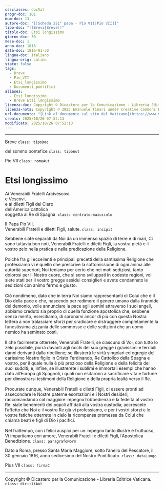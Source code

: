 ```yaml
---
cssclasses: docVat
progr-doc: 101
num-doc: 13
autore-doc: "[[Scheda 251° papa - Pio VII|Pio VII]]"
tipo-doc: "[[Brevi|Breve]]"
titolo-doc: Etsi longissimo
giorno-doc: 30
mese-doc: 1
anno-doc: 1816
data-doc: 1816-01-30
lingua-doc: Italiano
lingua-orig: Latino
stato: false
tags:
  - Breve
  - Pio_VII
  - Etsi_longissimo
  - Documenti_pontifici
aliases:
  - Etsi longissimo
  - Breve Etsi longissimo
licenza-doc: Copyright © Dicastero per la Comunicazione - Libreria Editrice Vaticana
licenza-nota: Copyright © 2025 Emanuele Tinari under Creative Commons BY-NC-SA 4.0 https://creativecommons.org/licenses/by-nc-sa/4.0/
url-documento: "[Link al documento sul sito del Vaticano](https://www.vatican.va/content/pius-vii/it/documents/breve-etsi-longissimo-30-gennaio-1816.html)"
creato: 2025/10/26 07:52:13
modificato: 2025/10/26 07:52:13
---
```



***


Breve `class: tipoDoc`


del sommo pontefice `class: tipoAut`


Pio VII `class: nomeAut`


# Etsi longissimo


Ai Venerabili Fratelli Arcivescovi<br>e Vescovi,<br>e ai diletti Figli del Clero<br>dell’America cattolica<br>soggetta al Re di Spagna. `class: centrato-maiuscolo`


Il Papa Pio VII.<br>Venerabili Fratelli e diletti Figli, salute. `class: incipit`


Sebbene siate separati da Noi da un immenso spazio di terre e di mari, Ci sono tuttavia ben noti, Venerabili Fratelli e diletti Figli, la vostra pietà e il vostro zelo nella pratica e nella predicazione della Religione.<br><br>Poiché fra gli eccellenti e principali precetti della santissima Religione che professiamo vi è quello che prescrive la sottomissione di ogni anima alle autorità superiori, Noi teniamo per certo che nei moti sediziosi, tanto dolorosi per il Nostro cuore, che si sono sviluppati in codeste regioni, voi siete stati per il vostro gregge assidui consiglieri e avete condannato le sedizioni con animo fermo e giusto.<br><br>Ciò nondimeno, dato che in terra Noi siamo rappresentanti di Colui che è il Dio della pace e che, nascendo per redimere il genere umano dalla tirannide del demonio, volle annunciare la pace agli uomini attraverso i suoi angeli, abbiamo creduto sia proprio di quella funzione apostolica che, sebbene senza merito, esercitiamo, di spronarvi ancor di più con questa Nostra lettera a non tralasciare sforzi per sradicare e distruggere completamente la funestissima zizzania delle sommosse e delle sedizioni che un uomo nemico ha seminato costì.<br><br>Il che facilmente otterrete, Venerabili Fratelli, se ciascuno di Voi, con tutto lo zelo possibile, porrà davanti agli occhi del suo gregge i gravissimi e terribili danni derivanti dalla ribellione; se illustrerà le virtù singolari ed egregie del carissimo Nostro figlio in Cristo Ferdinando, Re Cattolico della Spagna e vostro, per il quale nulla è più prezioso della Religione e della felicità dei suoi sudditi; e, infine, se illustrerete i sublimi e immortali esempi che hanno dato all’Europa gli Spagnoli, i quali non esitarono a sacrificare vita e fortune per dimostrarsi testimoni della Religione e della propria lealtà verso il Re.<br><br>Procurate dunque, Venerabili Fratelli e diletti Figli, di essere pronti ad assecondare le Nostre paterne esortazioni e i Nostri desideri, raccomandando col maggiore impegno l’obbedienza e la fedeltà al vostro Re: siate benemeriti dei popoli affidati alla vostra custodia; accrescete l’affetto che Noi e il vostro Re già vi professiamo, e per i vostri sforzi e le vostre fatiche otterrete in cielo la ricompensa promessa da Colui che chiama beati e figli di Dio i pacifici.<br><br>Nel frattempo, con i felici auspici per un impegno tanto illustre e fruttuoso, Vi impartiamo con amore, Venerabili Fratelli e diletti Figli, l’Apostolica Benedizione. `class: paragrafoNorm`


Dato a Roma, presso Santa Maria Maggiore, sotto l’anello del Pescatore, il 30 gennaio 1816, anno sedicesimo del Nostro Pontificato. `class: dataLuogo`


Pius VII `class: firmaC`


***


Copyright © Dicastero per la Comunicazione - Libreria Editrice Vaticana. `class: dirittiAut`


